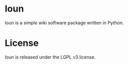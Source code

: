 # Ioun

Ioun is a simple wiki software package written in Python.

# License

Ioun is released under the LGPL v3 license.